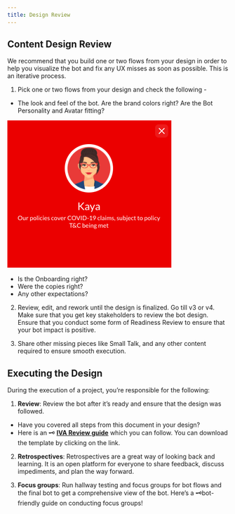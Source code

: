 ```yaml
---
title: Design Review
---
```


## Content Design Review

We recommend that you build one or two flows from your design in order to help you visualize the bot and fix any UX misses as soon as possible. This is an iterative process. 

1. Pick one or two flows from your design and check the following -

- The look and feel of the bot. Are the brand colors right? Are the Bot Personality and Avatar fitting?

![designreview](/assets/designreview1.png)

- Is the Onboarding right? 
- Were the copies right?
- Any other expectations?

2. Review, edit, and rework until the design is finalized. Go till v3 or v4. Make sure that you get key stakeholders to review the bot design. Ensure that you conduct some form of Readiness Review to ensure that your bot impact is positive. 

3. Share other missing pieces like Small Talk, and any other content required to ensure smooth execution. 

## Executing the Design

During the execution of a project, you’re responsible for the following:

1. **Review**: Review the bot after it’s ready and ensure that the design was followed.

- Have you covered all steps from this document in your design?
- Here is an 🗝 [**IVA Review guide**](/assets/IVAReviewFormat.xlsx) which you can follow. You can download the template by clicking on the link.

2. **Retrospectives**: Retrospectives are a great way of looking back and learning. It is an open platform for everyone to share feedback, discuss impediments, and plan the way forward.

3. **Focus groups**: Run hallway testing and focus groups for bot flows and the final bot to get a comprehensive view of the bot. Here’s a 🗝bot-friendly guide on conducting focus groups!
